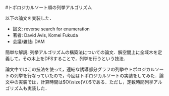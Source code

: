 $\newcommand{\size}[1]{|#1|}$

#トポロジカルソート順の列挙アルゴリズム

以下の論文を実装した．

* 論文: reverse search for enumeration
* 著者: David Avis, Komei Fukuda
* 会議/雑誌: DAM

簡単な解説: 列挙アルゴリズムの構築法についての論文．解空間上に全域木を定義して，その木上をDFSすることで，列挙を行うという技法．

論文中ではこの技法を使って，連結な誘導部分グラフの列挙やトポロジカルソートの列挙を行なっていたので，今回はトポロジカルソートの実装をしてみた．論文中の実装では，計算時間は$O(\size{V})$である．ただし，定数時間列挙アルゴリズムも実装した．